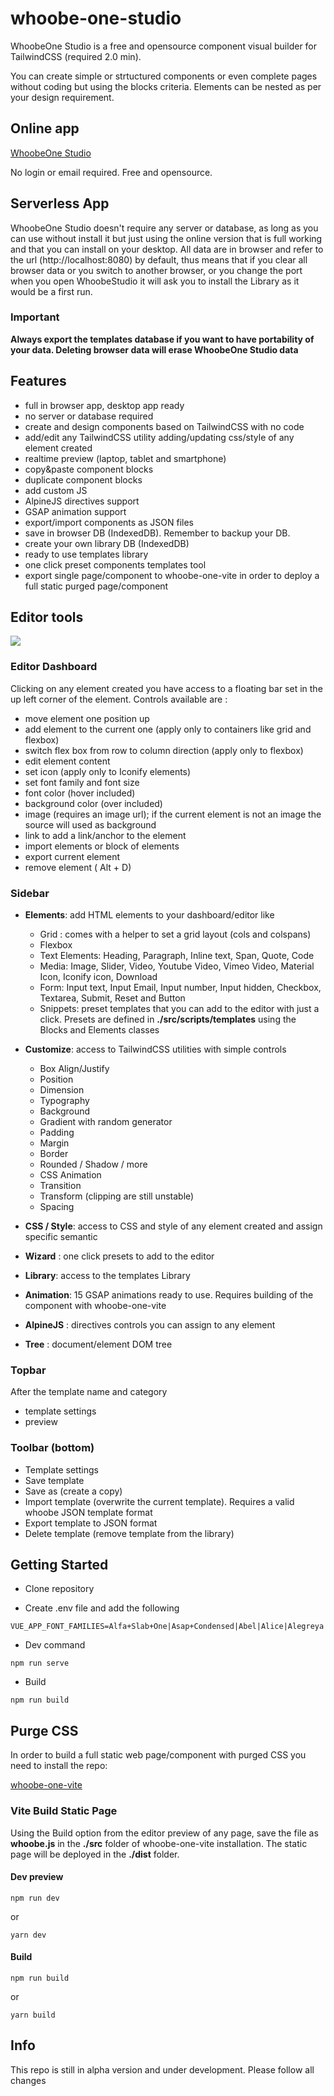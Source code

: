 # whoobe-one-studio

WhoobeOne Studio is a free and opensource component visual builder for TailwindCSS (required 2.0 min).

You can create simple or strtuctured components or even complete pages without coding but using the blocks criteria. Elements can be nested as per your design requirement.


## Online app 

[WhoobeOne Studio](https://whoobe-one-studio.vercel.app/)

No login or email required. Free and opensource.

## Serverless App

WhoobeOne Studio doesn't require any server or database, as long as you can use without install it but just using the online version that is full working and that you can install on your desktop.
All data are in browser and refer to the url (http://localhost:8080) by default, thus means that if you clear all browser data or you switch to another browser, or you change the port when you open WhoobeStudio it will ask you to install the Library as it would be a first run.

### Important ###
**Always export the templates database if you want to have portability of your data. Deleting browser data will erase WhoobeOne Studio data**



## Features

- full in browser app, desktop app ready
- no server or database required
- create and design components based on TailwindCSS with no code
- add/edit any TailwindCSS utility adding/updating css/style of any element created
- realtime preview (laptop, tablet and smartphone)
- copy&paste component blocks
- duplicate component blocks
- add custom JS
- AlpineJS directives support
- GSAP animation support
- export/import components as JSON files
- save in browser DB (IndexedDB). Remember to backup your DB.
- create your own library DB (IndexedDB)
- ready to use templates library
- one click preset components templates tool
- export single page/component to whoobe-one-vite in order to deploy a full static purged page/component

## Editor tools

![](https://res.cloudinary.com/moodgiver/image/upload/v1634145505/whoobe-one-editor-01_f4bnjw.jpg)

### Editor Dashboard

Clicking on any element created you have access to a floating bar set in the up left corner of the element. Controls available are :

- move element one position up
- add element to the current one (apply only to containers like grid and flexbox)
- switch flex box from row to column direction (apply only to flexbox)
- edit element content
- set icon (apply only to Iconify elements)
- set font family and font size
- font color (hover included)
- background color (over included)
- image (requires an image url); if the current element is not an image the source will used as background
- link to add a link/anchor to the element
- import elements or block of elements
- export current element
- remove element ( Alt + D)

### Sidebar

- **Elements**: add HTML elements to your dashboard/editor like
    - Grid : comes with a helper to set a grid layout (cols and colspans)
    - Flexbox
    - Text Elements: Heading, Paragraph, Inline text, Span, Quote, Code
    - Media: Image, Slider, Video, Youtube Video, Vimeo Video, Material Icon, Iconify icon, Download
    - Form: Input text, Input Email, Input number, Input hidden, Checkbox, Textarea, Submit, Reset and Button
    - Snippets: preset templates that you can add to the editor with just a click. Presets are defined in **./src/scripts/templates** using the Blocks and Elements classes


- **Customize**: access to TailwindCSS utilities with simple controls
    - Box Align/Justify
    - Position
    - Dimension
    - Typography
    - Background
    - Gradient with random generator
    - Padding
    - Margin
    - Border
    - Rounded / Shadow / more
    - CSS Animation
    - Transition
    - Transform (clipping are still unstable)
    - Spacing



- **CSS / Style**: access to CSS and style of any element created and assign specific semantic


- **Wizard** : one click presets to add to the editor


- **Library**: access to the templates Library


- **Animation**: 15 GSAP animations ready to use. Requires building of the component with whoobe-one-vite


- **AlpineJS** : directives controls you can assign to any element


- **Tree** : document/element DOM tree



### Topbar

After the template name and category

- template settings
- preview

### Toolbar (bottom)

- Template settings
- Save template
- Save as (create a copy)
- Import template (overwrite the current template). Requires a valid whoobe JSON template format
- Export template to JSON format
- Delete template (remove template from the library)



## Getting Started

- Clone repository

- Create .env file and add the following

```
VUE_APP_FONT_FAMILIES=Alfa+Slab+One|Asap+Condensed|Abel|Alice|Alegreya|Amethysta|Archivo+Black|Barlow|Barlow+Condensed|Bungee+Inline|Expletus+Sans|Lora|Montserrat|Nunito+Sans|Oi|Open+Sans|PT+Sans|Roboto|Roboto+Condensed|Quattrocento|Raleway|Ultra|Yatra+One
```

- Dev command

```
npm run serve
```

- Build

```
npm run build
```

## Purge CSS

In order to build a full static web page/component with purged CSS you need to install the repo: 

[whoobe-one-vite](https:/github.com/swina/whoobe-one-vite)


### Vite Build Static Page

Using the Build option from the editor preview of any page, save the file as **whoobe.js** in the **./src** folder of whoobe-one-vite installation. 
The static page will be deployed in the **./dist** folder.

#### Dev preview

```
npm run dev
```

or

```
yarn dev
```

#### Build

```
npm run build
```

or

```
yarn build
```


## Info

This repo is still in alpha version and under development. Please follow all changes

